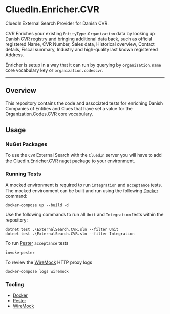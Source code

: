 # CluedIn.Enricher.CVR

CluedIn External Search Provider for Danish CVR.

CVR Enriches your existing `EntityType.Organization` data by looking up Danish [CVR](https://datacvr.virk.dk/data/) registry and bringing additional data back, such as official registered Name, CVR Number, Sales data, Historical overview, Contact details, Fiscal summary, Industry and high-quality last known registereed Address.

Enricher is setup in a way that it can run by querying by `organization.name` core vocabulary key or `organization.codescvr`. 

------

## Overview

This repository contains the code and associated tests for enriching Danish Companies of Entities and Clues that have set a value for the Organization.Codes.CVR core vocabulary. 

## Usage

### NuGet Packages

To use the `CVR` External Search with the `CluedIn` server you will have to add the CluedIn.Enricher.CVR nuget package to your environment.

### Running Tests

A mocked environment is required to run `integration` and `acceptance` tests. The mocked environment can be built and run using the following [Docker](https://www.docker.com/) command:

```Shell
docker-compose up --build -d
```

Use the following commands to run all `Unit` and `Integration` tests within the repository:

```Shell
dotnet test .\ExternalSearch.CVR.sln --filter Unit
dotnet test .\ExternalSearch.CVR.sln --filter Integration
```

To run [Pester](https://github.com/pester/Pester) `acceptance` tests

```PowerShell
invoke-pester
```

To review the [WireMock](http://wiremock.org/) HTTP proxy logs

```Shell
docker-compose logs wiremock
```

### Tooling

- [Docker](https://www.docker.com/)
- [Pester](https://github.com/pester/Pester)
- [WireMock](http://wiremock.org/)
